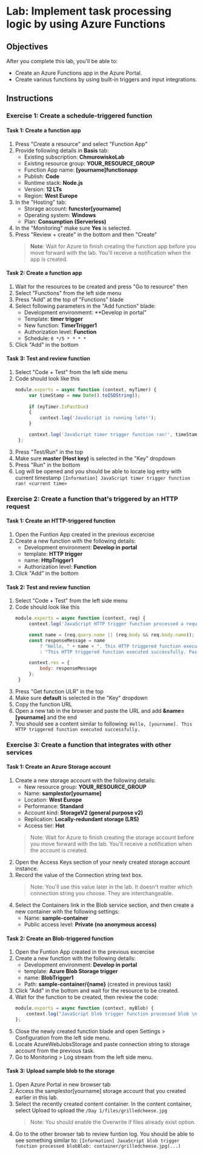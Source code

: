 # Lab: Implement task processing logic by using Azure Functions


## Objectives
After you complete this lab, you'll be able to:
- Create an Azure Functions app in the Azure Portal.
- Create various functions by using built-in triggers and input integrations.


## Instructions

### Exercise 1: Create a schedule-triggered function

#### Task 1: Create a function app
1. Press "Create a resource" and select "Function App"
2. Provide following details in **Basis** tab: 
    - Existing subscription: **ChmurowiskoLab**
    - Existing resource group: **YOUR_RESOURCE_GROUP**
    - Function App name: **[yourname]functionapp**
    - Publish: **Code**
    - Runtime stack: **Node.js**
    - Version: **12 LTs**
    - Region: **West Europe**
3. In the "Hosting" tab: 
    - Storage account: **funcstor[yourname]**
    - Operating system: **Windows**
    - Plan: **Consumption (Serverless)**
4. In the "Monitoring" make sure **Yes** is selected.
5. Press "Review + create" in the bottom and then "Create"
    > **Note**: Wait for Azure to finish creating the function app before you move forward with the lab. You'll receive a notification when the app is created.

#### Task 2: Create a function app
1. Wait for the resources to be created and press "Go to resource" then
2. Select "Functions" from the left side menu
3. Press "Add" at the top of "Functions" blade
4. Select following parameters in the "Add function" blade:
    - Development environmemt: **Develop in portal" 
    - Template: **timer trigger** 
    - New function: **TimerTrigger1** 
    - Authorization level: **Function**
    - Schedule: ``0 */5 * * * * ``
5. Click "Add" in the bottom

#### Task 3: Test and review function
1. Select "Code + Test" from the left side menu
2. Code should look like this
   ```js
   module.exports = async function (context, myTimer) {
        var timeStamp = new Date().toISOString();
    
        if (myTimer.IsPastDue)
        {
            context.log('JavaScript is running late!');
        }

        context.log('JavaScript timer trigger function ran!', timeStamp);   
    };
   ```
3. Press "Test/Run" in the top
4. Make sure **master (Host key)** is selected in the "Key" dropdown
5. Press "Run" in the bottom
6. Log will be opened and you should be able to locate log entry with current timestamp
   ```[Information] JavaScript timer trigger function ran! <current time>```


### Exercise 2: Create a function that's triggered by an HTTP request

#### Task 1: Create an HTTP-triggered function
1. Open the Funtion App created in the previous excercise 
2. Create a new function with the following details:
    - Development environment: **Develop in portal**
    - template: **HTTP trigger**
    - name: **HttpTrigger1**
    - Authorization level: **Function**
3. Click "Add" in the bottom

#### Task 2: Test and review function
1. Select "Code + Test" from the left side menu
2. Code should look like this
   ```js
   module.exports = async function (context, req) {
        context.log('JavaScript HTTP trigger function processed a request.');

        const name = (req.query.name || (req.body && req.body.name));
        const responseMessage = name
            ? "Hello, " + name + ". This HTTP triggered function executed successfully."
            : "This HTTP triggered function executed successfully. Pass a name in the query string or in the request body for a personalized response.";

        context.res = {
            body: responseMessage
        };
    }
   ```
3. Press "Get function ULR" in the top
4. Make sure **default** is selected in the "Key" dropdown
5. Copy the function URL
6. Open a new tab in the browser and paste the URL and add **&name=[yourname]** and the end
7. You should see a content similar to following:
    ```Hello, [yourname]. This HTTP triggered function executed successfully.```


### Exercise 3: Create a function that integrates with other services

#### Task 1: Create an Azure Storage account
1. Create a new storage account with the following details:
    - New resource group: **YOUR_RESOURCE_GROUP**
    - Name: **samplestor[yourname]**
    - Location: **West Europe**
    - Performance: **Standard**
    - Account kind: **StorageV2 (general purpose v2)**
    - Replication: **Locally-redundant storage (LRS)**
    - Access tier: **Hot**
    >Note: Wait for Azure to finish creating the storage account before you move forward with the lab. You'll receive a notification when the account is created.
2. Open the Access Keys section of your newly created storage account instance.
3. Record the value of the Connection string text box.
    > Note: You'll use this value later in the lab. It doesn't matter which connection string you choose. They are interchangeable.
4. Select the Containers link in the Blob service section, and then create a new container with the following settings:
    - Name: **sample-container**
    - Public access level: **Private (no anonymous access)**

#### Task 2: Create an Blob-triggered function
1. Open the Funtion App created in the previous excercise 
2. Create a new function with the following details:
    - Development environment: **Develop in portal**
    - template: **Azure Blob Storage trigger**
    - name: **BlobTrigger1**
    - Path: **sample-container/{name}** (created in previous task)
3. Click "Add" in the bottom and wait for the resource to be created.
4. Wait for the function to be created, then review the code:
    ```js
    module.exports = async function (context, myBlob) {
        context.log("JavaScript blob trigger function processed blob \n Blob:", context.bindingData.blobTrigger, "\n Blob Size:", myBlob.length, "Bytes");
    };
    ```
5. Close the newly created function blade and open Settings > Configuration from the left side menu.
6. Locate AzureWebJobsStorage and paste connection string to storage account from the previous task.
7. Go to Monitoring > Log stream from the left side menu.

#### Task 3: Upload sample blob to the storage
1. Open Azure Portal in new browser tab
2. Access the samplestor[yourname] storage account that you created earlier in this lab.
3. Select the recently created content container.
In the content container, select Upload to upload the ```/Day 1/files/grilledcheese.jpg```
    >Note: You should enable the Overwrite if files already exist option.
4. Go to the other browser tab to review funtion log. You should be able to see something similar to:
    ```[Information] JavaScript blob trigger function processed blobBlob: container/grilledcheese.jpg(...)```
